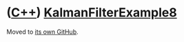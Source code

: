 # ([C++](Cpp.md)) [KalmanFilterExample8](CppKalmanFilterExample8.md)

Moved to [its own GitHub](https://github.com/richelbilderbeek/KalmanFilterExample8).